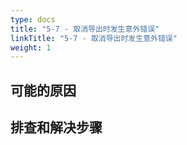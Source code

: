 ```yaml
---
type: docs
title: "5-7 - 取消导出时发生意外错误"
linkTitle: "5-7 - 取消导出时发生意外错误"
weight: 1
---
```


## 可能的原因



## 排查和解决步骤


<p style="margin-top: 3rem;"> </p>